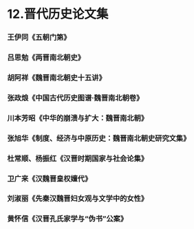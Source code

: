 # 12.晋代历史论文集

### 王伊同《五朝门第》

### 吕思勉《两晋南北朝史》

### 胡阿祥《魏晋南北朝史十五讲》

### 张政烺《中国古代历史图谱·魏晋南北朝卷》

### 川本芳昭《中华的崩溃与扩大：魏晋南北朝》

### 张旭华《制度、经济与中原历史：魏晋南北朝史研究文集》

### 杜常顺、杨振红《汉晋时期国家与社会论集》

### 卫广来《汉魏晋皇权嬗代》

### 刘淑丽《先秦汉魏晋妇女观与文学中的女性》

### 黄怀信《汉晋孔氏家学与“伪书”公案》

### 
